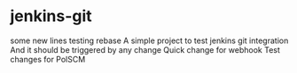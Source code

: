 # jenkins-git

some new lines testing rebase
A simple project to test jenkins git integration
And it should be triggered by any change
Quick change for webhook
Test changes for PolSCM

